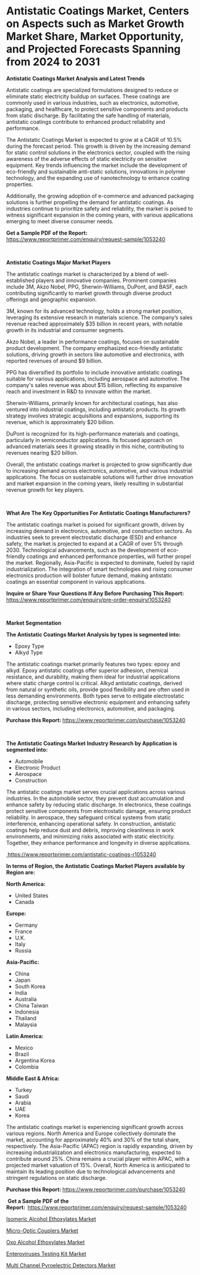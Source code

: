 <p><h1>Antistatic Coatings Market, Centers on Aspects such as Market Growth Market Share, Market Opportunity, and Projected Forecasts Spanning from 2024 to 2031</h1></p><p><strong>Antistatic Coatings Market Analysis and Latest Trends</strong></p>
<p><p>Antistatic coatings are specialized formulations designed to reduce or eliminate static electricity buildup on surfaces. These coatings are commonly used in various industries, such as electronics, automotive, packaging, and healthcare, to protect sensitive components and products from static discharge. By facilitating the safe handling of materials, antistatic coatings contribute to enhanced product reliability and performance.</p><p>The Antistatic Coatings Market is expected to grow at a CAGR of 10.5% during the forecast period. This growth is driven by the increasing demand for static control solutions in the electronics sector, coupled with the rising awareness of the adverse effects of static electricity on sensitive equipment. Key trends influencing the market include the development of eco-friendly and sustainable anti-static solutions, innovations in polymer technology, and the expanding use of nanotechnology to enhance coating properties.</p><p>Additionally, the growing adoption of e-commerce and advanced packaging solutions is further propelling the demand for antistatic coatings. As industries continue to prioritize safety and reliability, the market is poised to witness significant expansion in the coming years, with various applications emerging to meet diverse consumer needs.</p></p>
<p><strong>Get a Sample PDF of the Report:&nbsp;</strong> <a href="https://www.reportprimer.com/enquiry/request-sample/1053240">https://www.reportprimer.com/enquiry/request-sample/1053240</a></p>
<p>&nbsp;</p>
<p><strong>Antistatic Coatings Major Market Players</strong></p>
<p><p>The antistatic coatings market is characterized by a blend of well-established players and innovative companies. Prominent companies include 3M, Akzo Nobel, PPG, Sherwin-Williams, DuPont, and BASF, each contributing significantly to market growth through diverse product offerings and geographic expansion.</p><p>3M, known for its advanced technology, holds a strong market position, leveraging its extensive research in materials science. The company’s sales revenue reached approximately $35 billion in recent years, with notable growth in its industrial and consumer segments.</p><p>Akzo Nobel, a leader in performance coatings, focuses on sustainable product development. The company emphasized eco-friendly antistatic solutions, driving growth in sectors like automotive and electronics, with reported revenues of around $9 billion.</p><p>PPG has diversified its portfolio to include innovative antistatic coatings suitable for various applications, including aerospace and automotive. The company's sales revenue was about $15 billion, reflecting its expansive reach and investment in R&D to innovate within the market.</p><p>Sherwin-Williams, primarily known for architectural coatings, has also ventured into industrial coatings, including antistatic products. Its growth strategy involves strategic acquisitions and expansions, supporting its revenue, which is approximately $20 billion.</p><p>DuPont is recognized for its high-performance materials and coatings, particularly in semiconductor applications. Its focused approach on advanced materials sees it growing steadily in this niche, contributing to revenues nearing $20 billion.</p><p>Overall, the antistatic coatings market is projected to grow significantly due to increasing demand across electronics, automotive, and various industrial applications. The focus on sustainable solutions will further drive innovation and market expansion in the coming years, likely resulting in substantial revenue growth for key players.</p></p>
<p>&nbsp;</p>
<p><strong>What Are The Key Opportunities For Antistatic Coatings Manufacturers?</strong></p>
<p><p>The antistatic coatings market is poised for significant growth, driven by increasing demand in electronics, automotive, and construction sectors. As industries seek to prevent electrostatic discharge (ESD) and enhance safety, the market is projected to expand at a CAGR of over 5% through 2030. Technological advancements, such as the development of eco-friendly coatings and enhanced performance properties, will further propel the market. Regionally, Asia-Pacific is expected to dominate, fueled by rapid industrialization. The integration of smart technologies and rising consumer electronics production will bolster future demand, making antistatic coatings an essential component in various applications.</p></p>
<p><strong>Inquire or Share Your Questions If Any Before Purchasing This Report:</strong> <a href="https://www.reportprimer.com/enquiry/pre-order-enquiry/1053240">https://www.reportprimer.com/enquiry/pre-order-enquiry/1053240</a></p>
<p>&nbsp;</p>
<p><strong>Market Segmentation</strong></p>
<p><strong>The Antistatic Coatings Market Analysis by types is segmented into:</strong></p>
<p><ul><li>Epoxy Type</li><li>Alkyd Type</li></ul></p>
<p><p>The antistatic coatings market primarily features two types: epoxy and alkyd. Epoxy antistatic coatings offer superior adhesion, chemical resistance, and durability, making them ideal for industrial applications where static charge control is critical. Alkyd antistatic coatings, derived from natural or synthetic oils, provide good flexibility and are often used in less demanding environments. Both types serve to mitigate electrostatic discharge, protecting sensitive electronic equipment and enhancing safety in various sectors, including electronics, automotive, and packaging.</p></p>
<p><strong>Purchase this Report:&nbsp;</strong><a href="https://www.reportprimer.com/purchase/1053240">https://www.reportprimer.com/purchase/1053240</a></p>
<p>&nbsp;</p>
<p><strong>The Antistatic Coatings Market Industry Research by Application is segmented into:</strong></p>
<p><ul><li>Automobile</li><li>Electronic Product</li><li>Aerospace</li><li>Construction</li></ul></p>
<p><p>The antistatic coatings market serves crucial applications across various industries. In the automobile sector, they prevent dust accumulation and enhance safety by reducing static discharge. In electronics, these coatings protect sensitive components from electrostatic damage, ensuring product reliability. In aerospace, they safeguard critical systems from static interference, enhancing operational safety. In construction, antistatic coatings help reduce dust and debris, improving cleanliness in work environments, and minimizing risks associated with static electricity. Together, they enhance performance and longevity in diverse applications.</p></p>
<p><a href="https://www.reportprimer.com/antistatic-coatings-r1053240">&nbsp;https://www.reportprimer.com/antistatic-coatings-r1053240</a></p>
<p><strong>In terms of Region, the Antistatic Coatings Market Players available by Region are:</strong></p>
<p>
    <p> <strong> North America: </strong>
        <ul>
            <li>United States</li>
            <li>Canada</li>
        </ul>
        </p> 
    <p> <strong> Europe: </strong>
        <ul>
            <li>Germany</li>
            <li>France</li>
            <li>U.K.</li>
            <li>Italy</li>
            <li>Russia</li>
        </ul>
        </p> 
    <p> <strong> Asia-Pacific: </strong>
        <ul>
            <li>China</li>
            <li>Japan</li>
            <li>South Korea</li>
            <li>India</li>
            <li>Australia</li>
            <li>China Taiwan</li>
            <li>Indonesia</li>
            <li>Thailand</li>
            <li>Malaysia</li>
        </ul>
        </p> 
    <p> <strong> Latin America: </strong>
        <ul>
            <li>Mexico</li>
            <li>Brazil</li>
            <li>Argentina Korea</li>
            <li>Colombia</li>
        </ul>
        </p> 
    <p> <strong> Middle East & Africa: </strong>
        <ul>
            <li>Turkey</li>
            <li>Saudi</li>
            <li>Arabia</li>
            <li>UAE</li>
            <li>Korea</li>
        </ul>
    </p>
    </p>
<p><p>The antistatic coatings market is experiencing significant growth across various regions. North America and Europe collectively dominate the market, accounting for approximately 40% and 30% of the total share, respectively. The Asia-Pacific (APAC) region is rapidly expanding, driven by increasing industrialization and electronics manufacturing, expected to contribute around 25%. China remains a crucial player within APAC, with a projected market valuation of 15%. Overall, North America is anticipated to maintain its leading position due to technological advancements and stringent regulations on static discharge.</p></p>
<p><strong>Purchase this Report: </strong><a href="https://www.reportprimer.com/purchase/1053240">https://www.reportprimer.com/purchase/1053240</a></p>
<p>&nbsp;<strong>Get a Sample PDF of the Report:&nbsp;&nbsp;</strong><a href="https://www.reportprimer.com/enquiry/request-sample/1053240">https://www.reportprimer.com/enquiry/request-sample/1053240</a></p>
<p><strong></strong></p>
<p><p><a href="https://www.linkedin.com/pulse/isomeric-alcohol-ethoxylates-market-analysis-report-global-insights-xnzxe?trackingId=%2FWkRot3XS9eiu8PHiSg6tg%3D%3D">Isomeric Alcohol Ethoxylates Market</a></p><p><a href="https://medium.com/@zpqausfp43/global-micro-optic-couplers-market-size-is-expected-to-experience-a-cagr-of-6-3-318f353f760d">Micro-Optic Couplers Market</a></p><p><a href="https://www.linkedin.com/pulse/oxo-alcohol-ethoxylates-market-size-share-analysis-growth-15cxe?trackingId=ssWu%2FYxNQFifRqrJDrsNGw%3D%3D">Oxo Alcohol Ethoxylates Market</a></p><p><a href="https://issuu.com/reportprime-2/docs/enteroviruses-testing-kit-market-si_d29c901db345c3">Enteroviruses Testing Kit Market</a></p><p><a href="https://medium.com/@zpqausfp43/multi-channel-pyroelectric-detectors-market-global-market-insights-and-regional-analysis-2024-78c37d9eebc5">Multi Channel Pyroelectric Detectors Market</a></p></p>